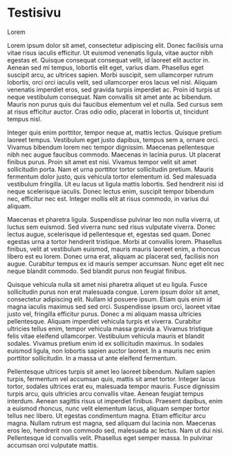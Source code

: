 # Testisivu

Lorem

Lorem ipsum dolor sit amet, consectetur adipiscing elit. Donec facilisis urna vitae risus iaculis efficitur. Ut euismod venenatis ligula, vitae auctor nibh egestas et. Quisque consequat consequat velit, id laoreet elit auctor in. Aenean sed mi tempus, lobortis elit eget, varius diam. Phasellus eget suscipit arcu, ac ultrices sapien. Morbi suscipit, sem ullamcorper rutrum lobortis, orci orci iaculis velit, sed ullamcorper eros lacus vel nisl. Aliquam venenatis imperdiet eros, sed gravida turpis imperdiet ac. Proin id turpis ut neque vestibulum consequat. Nam convallis sit amet ante ac bibendum. Mauris non purus quis dui faucibus elementum vel et nulla. Sed cursus sem at risus efficitur auctor. Cras odio odio, placerat in lobortis ut, tincidunt tempus nisl.

Integer quis enim porttitor, tempor neque at, mattis lectus. Quisque pretium laoreet tempus. Vestibulum eget justo dapibus, tempus sem a, ornare orci. Vivamus bibendum lorem nec tempor dignissim. Maecenas pellentesque nibh nec augue faucibus commodo. Maecenas in lacinia purus. Ut placerat finibus purus. Proin sit amet est nisi. Vivamus tempor velit sit amet sollicitudin porta. Nam et urna porttitor tortor sollicitudin pretium. Mauris fermentum dolor justo, quis vehicula tortor elementum id. Sed malesuada vestibulum fringilla. Ut eu lacus ut ligula mattis lobortis. Sed hendrerit nisi id neque scelerisque iaculis. Donec lectus enim, suscipit tempor bibendum nec, efficitur nec est. Integer mollis elit at risus commodo, in varius dui aliquam.

Maecenas et pharetra ligula. Suspendisse pulvinar leo non nulla viverra, ut luctus sem euismod. Sed viverra nunc sed risus vulputate viverra. Donec lectus augue, scelerisque id pellentesque et, egestas sed quam. Donec egestas urna a tortor hendrerit tristique. Morbi at convallis lorem. Phasellus finibus, velit at vestibulum euismod, mauris mauris laoreet enim, a rhoncus libero est eu lorem. Donec urna erat, aliquam ac placerat sed, facilisis non augue. Curabitur tempus ex id mauris semper accumsan. Nunc eget elit nec neque blandit commodo. Sed blandit purus non feugiat finibus.

Quisque vehicula nulla sit amet nisi pharetra aliquet ut eu ligula. Fusce sollicitudin purus non erat malesuada congue. Lorem ipsum dolor sit amet, consectetur adipiscing elit. Nullam id posuere ipsum. Etiam quis enim id magna iaculis maximus sed sed orci. Suspendisse ipsum orci, laoreet vitae justo vel, fringilla efficitur purus. Donec a mi aliquam massa ultricies pellentesque. Aliquam imperdiet vehicula turpis et viverra. Curabitur ultricies tellus enim, tempor vehicula massa gravida a. Vivamus tristique felis vitae eleifend ullamcorper. Vestibulum vehicula mauris et blandit sodales. Vivamus pretium enim id ex sollicitudin maximus. In sodales euismod ligula, non lobortis sapien auctor laoreet. In a mauris nec enim porttitor sollicitudin. In a massa ut ante eleifend fermentum.

Pellentesque ultrices turpis sit amet leo laoreet bibendum. Nullam sapien turpis, fermentum vel accumsan quis, mattis sit amet tortor. Integer lacus tortor, sodales ultrices erat eu, malesuada tempor mauris. Fusce dignissim turpis arcu, quis ultricies arcu convallis vitae. Aenean feugiat tempus interdum. Aenean sagittis risus ut imperdiet finibus. Praesent dapibus, enim a euismod rhoncus, nunc velit elementum lacus, aliquam semper tortor tellus nec libero. Ut egestas condimentum magna. Etiam efficitur arcu magna. Nullam rutrum est magna, sed aliquam dui lacinia non. Maecenas eros leo, hendrerit non commodo sed, malesuada ac lectus. Nam ut dui nisi. Pellentesque id convallis velit. Phasellus eget semper massa. In pulvinar accumsan orci vulputate mattis.